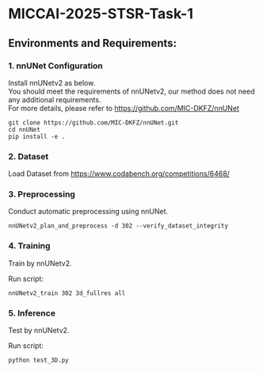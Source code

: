 # MICCAI-2025-STSR-Task-1

## Environments and Requirements:
### 1. nnUNet Configuration
Install nnUNetv2 as below.  
You should meet the requirements of nnUNetv2, our method does not need any additional requirements.  
For more details, please refer to https://github.com/MIC-DKFZ/nnUNet  

```
git clone https://github.com/MIC-DKFZ/nnUNet.git
cd nnUNet
pip install -e .
```
### 2. Dataset

Load Dataset from https://www.codabench.org/competitions/6468/

### 3. Preprocessing

Conduct automatic preprocessing using nnUNet.

```
nnUNetv2_plan_and_preprocess -d 302 --verify_dataset_integrity
```


### 4. Training

Train by nnUNetv2. 

Run script:

```
nnUNetv2_train 302 3d_fullres all
```


### 5. Inference

Test by nnUNetv2. 

Run script:

```
python test_3D.py
```
